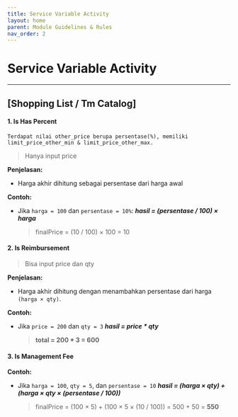 ```yaml
---
title: Service Variable Activity
layout: home
parent: Module Guidelines & Rules
nav_order: 2
---
```


# Service Variable Activity

---

## [Shopping List / Tm Catalog]

#### 1. Is Has Percent

    Terdapat nilai other_price berupa persentase(%), memiliki limit_price_other_min & limit_price_other_max.

> Hanya input price

**Penjelasan:**

- Harga akhir dihitung sebagai persentase dari harga awal

**Contoh:**

- Jika `harga = 100` dan `persentase = 10%`:
  **_hasil = (persentase / 100) × harga_**

  > finalPrice = (10 / 100) × 100 = 10

#### 2. Is Reimbursement

> Bisa input price dan qty

**Penjelasan:**

- Harga akhir dihitung dengan menambahkan persentase dari harga `(harga × qty)`.

**Contoh:**

- Jika `price = 200` dan `qty = 3`
  **_hasil = price \* qty_**

  > **total = 200 \* 3 = 600**

#### 3. Is Management Fee

**Contoh:**

- Jika `harga = 100`, `qty = 5`, dan `persentase = 10`
  **_hasil = (harga × qty) + (harga × qty × (persentase / 100))_**

  > finalPrice = (100 × 5) + (100 × 5 × (10 / 100)) = 500 + 50 = **550**

